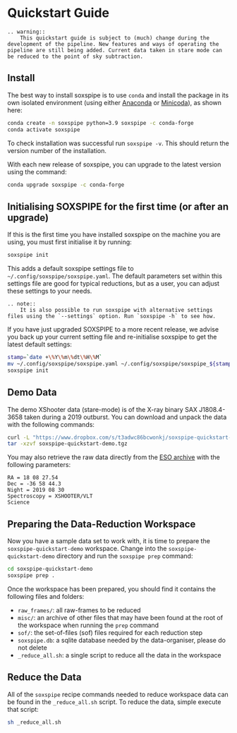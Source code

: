 # Quickstart Guide

```eval_rst
.. warning::
    This quickstart guide is subject to (much) change during the development of the pipeline. New features and ways of operating the pipeline are still being added. Current data taken in stare mode can be reduced to the point of sky subtraction. 
```

## Install

The best way to install soxspipe is to use `conda` and install the package in its own isolated environment (using either [Anaconda](https://docs.anaconda.com/anaconda/install/index.html) or [Minicoda](https://docs.conda.io/en/latest/miniconda.html)), as shown here:

``` bash
conda create -n soxspipe python=3.9 soxspipe -c conda-forge
conda activate soxspipe
```

To check installation was successful run `soxspipe -v`. This should return the version number of the installation.

With each new release of soxspipe, you can upgrade to the latest version using the command:

``` bash
conda upgrade soxspipe -c conda-forge
```

## Initialising SOXSPIPE for the first time (or after an upgrade)

If this is the first time you have installed soxspipe on the machine you are using, you must first initialise it by running:

```bash
soxspipe init
```

This adds a default soxspipe settings file to `~/.config/soxspipe/soxspipe.yaml`. The default parameters set within this settings file are good for typical reductions, but as a user, you can adjust these settings to your needs. 

```eval_rst
.. note::
    It is also possible to run soxspipe with alternative settings files using the `--settings` option. Run `soxspipe -h` to see how.
```

If you have just upgraded SOXSPIPE to a more recent release, we advise you back up your current setting file and re-initialise soxspipe to get the latest default settings:

```bash
stamp=`date +\%Y\%m\%dt\%H\%M`
mv ~/.config/soxspipe/soxspipe.yaml ~/.config/soxspipe/soxspipe_${stamp}.yaml 
soxspipe init
```

## Demo Data

The demo XShooter data (stare-mode) is of the X-ray binary SAX J1808.4-3658 taken during a 2019 outburst. You can download and unpack the data with the following commands:

```bash
curl -L "https://www.dropbox.com/s/t3adwc86bcwonkj/soxspipe-quickstart-demo-lite.tgz?dl=1" > soxspipe-quickstart-demo.tgz
tar -xzvf soxspipe-quickstart-demo.tgz
```

You may also retrieve the raw data directly from the [ESO archive](http://archive.eso.org/eso/eso_archive_main.html) with the following parameters:

```text
RA = 18 08 27.54
Dec = -36 58 44.3
Night = 2019 08 30
Spectroscopy = XSHOOTER/VLT
Science
```

## Preparing the Data-Reduction Workspace

Now you have a sample data set to work with, it is time to prepare the `soxspipe-quickstart-demo` workspace. Change into the `soxspipe-quickstart-demo` directory and run the `soxspipe prep` command:

```bash
cd soxspipe-quickstart-demo
soxspipe prep .
```

Once the workspace has been prepared, you should find it contains the following files and folders:

   - `raw_frames/`: all raw-frames to be reduced
   - `misc/`: an archive of other files that may have been found at the root of the workspace when running the `prep` command
   - `sof/`: the set-of-files (sof) files required for each reduction step
   - `soxspipe.db`: a sqlite database needed by the data-organiser, please do not delete
   - `_reduce_all.sh`: a single script to reduce all the data in the workspace

## Reduce the Data

All of the `soxspipe` recipe commands needed to reduce workspace data can be found in the `_reduce_all.sh` script. To reduce the data, simple execute that script:

```bash
sh _reduce_all.sh
```
